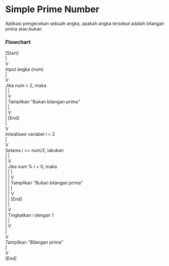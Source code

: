 # Simple Prime Number
Aplikasi pengecekan sebuah angka, apakah angka tersebut adalah bilangan prima atau bukan

### Flowchart
[Start]<br>
 | <br>
 V <br>
Input angka (num) <br>
 | <br>
 V <br>
Jika num < 2, maka <br>
 |  | <br>
 |  V <br>
 |  Tampilkan "Bukan bilangan prima" <br>
 |  | <br>
 |  V <br>
 |  [End] <br>
 | <br>
 V <br>
Inisialisasi variabel i = 2 <br>
 | <br>
 V <br>
Selama i <= num/2, lakukan <br>
 |  | <br>
 |  V <br>
 |  Jika num % i = 0, maka <br>
 |  |  | <br>
 |  |  V <br>
 |  |  Tampilkan "Bukan bilangan prima" <br>
 |  |  | <br>
 |  |  V <br>
 |  |  [End] <br>
 |  | <br>
 |  V <br>
 |  Tingkatkan i dengan 1 <br>
 |  | <br>
 |  V <br>
 | <br>
 V <br>
Tampilkan "Bilangan prima" <br>
 | <br>
 V <br>
[End] <br>

